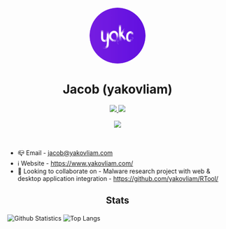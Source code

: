 <p align="center">
    <img style="border-radius: 100px" width="128" height="128" src="https://raw.githubusercontent.com/yakovliam/yakovliam/master/circle-cropped.png">
</p>

<h1 align="center">Jacob (yakovliam)</h1>

<p align="center">
  <a href="https://twitter.com/yakovliam">
    <img width="22px" src="https://cdn.jsdelivr.net/npm/simple-icons@v3/icons/twitter.svg" />
  </a>

  <a href="https://github.com/yakovliam">
    <img width="22px" src="https://cdn.jsdelivr.net/npm/simple-icons@v3/icons/github.svg" />
  </a>
  <br/>
  <br/>
  <img src="https://bit.ly/3j5U0nI"/>
</p>

<br/>

<p align="center">
	<ul>
		<li>📪 Email - <a href="mailto:jacob@yakovliam.com">jacob@yakovliam.com</a></li>
		<li>ℹ️ Website - <a href="https://www.yakovliam.com/">https://www.yakovliam.com/</a></li>
		<li>🍻 Looking to collaborate on - Malware research project with web & desktop application integration - <a href="https://github.com/yakovliam/RTool/">https://github.com/yakovliam/RTool/</a></li>
	</ul>
</p>

<h2 align="center">Stats</h2>


![Github Statistics](https://github-readme-stats.vercel.app/api?username=yakovliam&count_private=true&show_icons=true&include_all_commits=true)
![Top Langs](https://github-readme-stats.vercel.app/api/top-langs/?username=yakovliam)
<img src="https://komarev.com/ghpvc/?username=yakovliam&color=blueviolet" style="visibility:hidden;"/>

